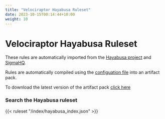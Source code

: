```yaml
---
title: "Velociraptor Hayabusa Ruleset"
date: 2023-10-15T00:14:44+10:00
weight: 10
---
```


# Velociraptor Hayabusa Ruleset

These rules are automatically imported from the [Hayabusa
project](https://github.com/Yamato-Security/hayabusa) and
[SigmaHQ](https://github.com/SigmaHQ/sigma).

Rules are automatically compiled using the [configuation
file](https://github.com/Velocidex/velociraptor-sigma-rules/blob/master/config/velociraptor_windows_rules.yaml)
into an artifact pack.

To download the latest version of the artifact pack [click
here](https://sigma.velocidex.com/Velociraptor-Hayabusa-Rules.zip)

### Search the Hayabusa ruleset

{{< ruleset "/index/hayabusa_index.json" >}}
